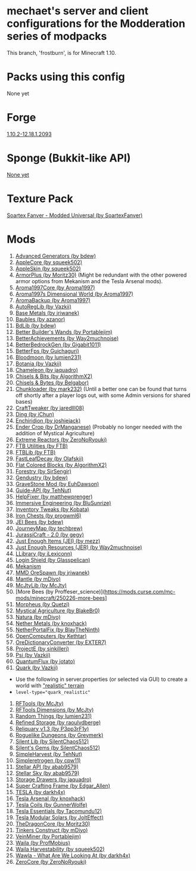 mechaet's server and client configurations for the Modderation series of modpacks
============================

This branch, 'frostburn', is for Minecraft 1.10.

# Packs using this config

None yet



# Forge

[1.10.2-12.18.1.2093](http://files.minecraftforge.net/maven/net/minecraftforge/forge/index_1.10.2.html)

# Sponge (Bukkit-like API)

[None yet](http://files.minecraftforge.net/maven/org/spongepowered/spongeforge/)

# Texture Pack

[Soartex Fanver - Modded Universal (by SoartexFanver)](https://soartex.net/downloads/modpacks/)

# Mods

1. [Advanced Generators (by bdew)](https://minecraft.curseforge.com/mc-mods/223622)
1. [AppleCore (by squeek502)](https://minecraft.curseforge.com/mc-mods/224472)
1. [AppleSkin (by squeek502)](https://minecraft.curseforge.com/mc-mods/248787)
1. [ArmorPlus (by Moritz30)](https://minecraft.curseforge.com/mc-mods/237366) (Might be redundant with the other powered armor options from Mekanism and the Tesla Arsenal mods).
1. [Aroma1997Core (by Aroma1997)](https://minecraft.curseforge.com/mc-mods/223735)
1. [Aroma1997s Dimensional World (by Aroma1997)](https://minecraft.curseforge.com/mc-mods/60092)
1. [AromaBackup (by Aroma1997)](https://minecraft.curseforge.com/mc-mods/225658)
1. [AutoRegLib (by Vazkii)](https://minecraft.curseforge.com/mc-mods/250363)
1. [Base Metals (by jriwanek)](https://minecraft.curseforge.com/mc-mods/240967)
1. [Baubles (by azanor)](https://minecraft.curseforge.com/mc-mods/227083)
1. [BdLib (by bdew)](https://minecraft.curseforge.com/mc-mods/70496)
1. [Better Builder's Wands (by Portablejim)](https://minecraft.curseforge.com/mc-mods/238403)
1. [BetterAchievements (by Way2muchnoise)](https://minecraft.curseforge.com/mc-mods/235716)
1. [BetterBedrockGen (by Gigabit1011)](https://minecraft.curseforge.com/mc-mods/223275)
1. [BetterFps (by Guichaguri)](https://minecraft.curseforge.com/mc-mods/229876)
1. [Bloodmoon (by lumien231)](https://minecraft.curseforge.com/mc-mods/226321)
1. [Botania (by Vazkii)](https://minecraft.curseforge.com/mc-mods/225643)
1. [Chameleon (by jaquadro)](https://minecraft.curseforge.com/mc-mods/230497)
1. [Chisels & Bits (by AlgorithmX2)](https://minecraft.curseforge.com/mc-mods/231095)
1. [Chisels & Bytes (by Belgabor)](https://minecraft.curseforge.com/mc-mods/242390)
1. [Chunkloader (by mark232)](https://minecraft.curseforge.com/mc-mods/76458) (Until a better one can be found that turns off shortly after a player logs out, with some Admin versions for shared bases)
1. [CraftTweaker (by jaredlll08)](https://minecraft.curseforge.com/mc-mods/239197)
1. [Ding (by iChun)](https://minecraft.curseforge.com/mc-mods/231275)
1. [Enchiridion (by joshiejack)](https://minecraft.curseforge.com/mc-mods/76612)
1. [Ender Crop (by DrManganese)](https://minecraft.curseforge.com/mc-mods/242269) (Probably no longer needed with the addition of Mystical Agriculture)
1. [Extreme Reactors (by ZeroNoRyouki)](https://minecraft.curseforge.com/mc-mods/250277)
1. [FTB Utilities (by FTB)](https://minecraft.curseforge.com/mc-mods/237102)
1. [FTBLib (by FTB)](https://minecraft.curseforge.com/mc-mods/237167)
1. [FastLeafDecay (by Olafskii)](https://minecraft.curseforge.com/mc-mods/230976)
1. [Flat Colored Blocks (by AlgorithmX2)](https://minecraft.curseforge.com/mc-mods/238590)
1. [Forestry (by SirSengir)](https://minecraft.curseforge.com/mc-mods/59751)
1. [Gendustry (by bdew)](https://minecraft.curseforge.com/mc-mods/70492)
1. [GraveStone Mod (by EuhDawson)](https://minecraft.curseforge.com/mc-mods/238551)
1. [Guide-API (by TehNut)](https://minecraft.curseforge.com/mc-mods/228832)
1. [HelpFixer (by matthewprenger)](https://minecraft.curseforge.com/mc-mods/223797)
1. [Immersive Engineering (by BluSunrize)](https://minecraft.curseforge.com/mc-mods/231951)
1. [Inventory Tweaks (by Kobata)](https://minecraft.curseforge.com/mc-mods/223094)
1. [Iron Chests (by progwml6)](https://minecraft.curseforge.com/mc-mods/228756)
1. [JEI Bees (by bdew)](https://mods.curse.com/mc-mods/minecraft/248370-jei-bees)
1. [JourneyMap (by techbrew)](https://minecraft.curseforge.com/mc-mods/32274)
1. [JurassiCraft - 2.0 (by gegy)](https://minecraft.curseforge.com/mc-mods/226719)
1. [Just Enough Items (JEI) (by mezz)](https://minecraft.curseforge.com/mc-mods/238222)
1. [Just Enough Resources (JER) (by Way2muchnoise)](https://minecraft.curseforge.com/mc-mods/240630)
1. [LLibrary (by iLexiconn)](https://minecraft.curseforge.com/mc-mods/243298)
1. [Login Shield (by Glasspelican)](https://minecraft.curseforge.com/mc-mods/233255)
1. [Mekanism](http://aidancbrady.com/mekanism/download/)
1. [MMD OreSpawn (by jriwanek)](https://minecraft.curseforge.com/mc-mods/245586)
1. [Mantle (by mDiyo)](https://minecraft.curseforge.com/mc-mods/74924)
1. [McJtyLib (by McJty)](https://minecraft.curseforge.com/mc-mods/233105)
1. [More Bees (by Proffeser_science)](https://mods.curse.com/mc-mods/minecraft/250226-more-bees]
1. [Morpheus (by Quetzi)](https://minecraft.curseforge.com/mc-mods/69118)
1. [Mystical Agriculture (by BlakeBr0)](https://minecraft.curseforge.com/mc-mods/246640)
1. [Natura (by mDiyo)](https://mods.curse.com/mc-mods/minecraft/natura)
1. [Nether Metals (by knoxhack)](https://minecraft.curseforge.com/mc-mods/243277)
1. [NetherPortalFix (by BlayTheNinth)](https://minecraft.curseforge.com/mc-mods/241160)
1. [OpenComputers (by Kethtar)](https://minecraft.curseforge.com/mc-mods/223008)
1. [OreDictionaryConverter (by EXTER7)](https://minecraft.curseforge.com/mc-mods/227564)
1. [ProjectE (by sinkillerj)](https://minecraft.curseforge.com/mc-mods/226410)
1. [Psi (by Vazkii)](https://minecraft.curseforge.com/mc-mods/241665)
1. [QuantumFlux (by jotato)](https://minecraft.curseforge.com/mc-mods/228609)
1. [Quark (by Vazkii)](https://minecraft.curseforge.com/mc-mods/243121)
  * Use the following in server.properties (or selected via GUI) to create a world with ["realistic" terrain](https://twitter.com/Vazkii/status/744293874336735234)
  * ```level-type="quark_realistic"```
1. [RFTools (by McJty)](https://minecraft.curseforge.com/mc-mods/224641)
1. [RFTools Dimensions (by McJty)](https://minecraft.curseforge.com/mc-mods/240950)
1. [Random Things (by lumien231)](https://minecraft.curseforge.com/mc-mods/59816)
1. [Refined Storage (by raoulvdberge)](https://minecraft.curseforge.com/mc-mods/243076)
1. [Reliquary v1.3 (by P3pp3rF1y)](https://minecraft.curseforge.com/mc-mods/241319)
1. [Roguelike Dungeons (by Greymerk)](https://minecraft.curseforge.com/mc-mods/221585)
1. [Silent Lib (by SilentChaos512)](https://minecraft.curseforge.com/mc-mods/242998)
1. [Silent's Gems (by SilentChaos512)](https://minecraft.curseforge.com/mc-mods/220311)
1. [SimpleHarvest (by TehNut)](https://minecraft.curseforge.com/mc-mods/240783)
1. [Simpleretrogen (by cpw11)](https://minecraft.curseforge.com/mc-mods/240566)
1. [Stellar API (by abab9579)](https://minecraft.curseforge.com/mc-mods/244147)
1. [Stellar Sky (by abab9579)](https://minecraft.curseforge.com/mc-mods/236078)
1. [Storage Drawers (by jaquadro)](https://minecraft.curseforge.com/mc-mods/223852)
1. [Super Crafting Frame (by Edgar_Allen)](https://minecraft.curseforge.com/mc-mods/73926)
1. [TESLA (by darkh4x)](https://minecraft.curseforge.com/mc-mods/244651)
1. [Tesla Arsenal (by knoxhack)](https://minecraft.curseforge.com/mc-mods/247634)
1. [Tesla Coils (by GunnerWolfe)](https://minecraft.curseforge.com/mc-mods/247619)
1. [Tesla Essentials (by Tacomundu12)](https://minecraft.curseforge.com/mc-mods/248607)
1. [Tesla Modular Solars (by JoltEffect)](https://minecraft.curseforge.com/mc-mods/250113)
1. [TheDragonCore (by Moritz30)](https://minecraft.curseforge.com/mc-mods/248055)
1. [Tinkers Construct (by mDiyo)](https://minecraft.curseforge.com/mc-mods/74072)
1. [VeinMiner (by Portablejim)](https://minecraft.curseforge.com/mc-mods/67133)
1. [Waila (by ProfMobius)](https://minecraft.curseforge.com/mc-mods/73488)
1. [Waila Harvestability (by squeek502)](https://minecraft.curseforge.com/mc-mods/79287)
1. [Wawla - What Are We Looking At (by darkh4x)](https://minecraft.curseforge.com/mc-mods/224712)
1. [ZeroCore (by ZeroNoRyouki)](https://minecraft.curseforge.com/mc-mods/247921)
